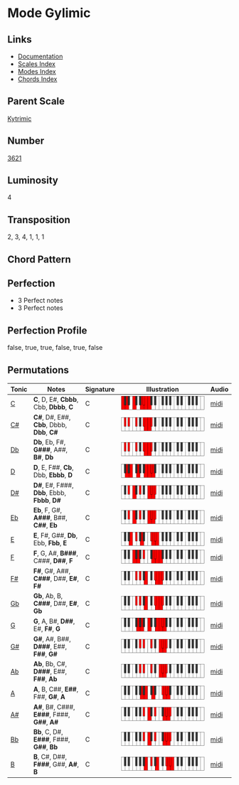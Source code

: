 # Mode Gylimic

## Links

- [Documentation](README.md)
- [Scales Index](Scales.md)
- [Modes Index](Modes.md)
- [Chords Index](Chords.md)

## Parent Scale

[Kytrimic](ScaleKytrimic.md)

## Number

[3621](https://ianring.com/musictheory/scales/3621)

## Luminosity

4

## Transposition

2, 3, 4, 1, 1, 1

## Chord Pattern



## Perfection

- 3 Perfect notes
- 3 Perfect notes

## Perfection Profile

false, true, true, false, true, false

## Permutations

| Tonic | Notes | Signature | Illustration | Audio |
|-------|-------|-----------|--------------|-------|
| [C](ModeCNaturalGylimic.md) | **C**, D, E#, **Cbbb**, Cbb, **Dbbb**, **C** | C | ![CNaturalGylimic](ModeCNaturalGylimic.png) | [midi](https://github.com/edipermadi/music/blob/main/docs/ModeCNaturalGylimic.mid?raw=true) |
| [C#](ModeCSharpGylimic.md) | **C#**, D#, E##, **Cbb**, Dbbb, **Dbb**, **C#** | C | ![CSharpGylimic](ModeCSharpGylimic.png) | [midi](https://github.com/edipermadi/music/blob/main/docs/ModeCSharpGylimic.mid?raw=true) |
| [Db](ModeDFlatGylimic.md) | **Db**, Eb, F#, **G###**, A##, **B#**, **Db** | C | ![DFlatGylimic](ModeDFlatGylimic.png) | [midi](https://github.com/edipermadi/music/blob/main/docs/ModeDFlatGylimic.mid?raw=true) |
| [D](ModeDNaturalGylimic.md) | **D**, E, F##, **Cb**, Dbb, **Ebbb**, **D** | C | ![DNaturalGylimic](ModeDNaturalGylimic.png) | [midi](https://github.com/edipermadi/music/blob/main/docs/ModeDNaturalGylimic.mid?raw=true) |
| [D#](ModeDSharpGylimic.md) | **D#**, E#, F###, **Dbb**, Ebbb, **Fbbb**, **D#** | C | ![DSharpGylimic](ModeDSharpGylimic.png) | [midi](https://github.com/edipermadi/music/blob/main/docs/ModeDSharpGylimic.mid?raw=true) |
| [Eb](ModeEFlatGylimic.md) | **Eb**, F, G#, **A###**, B##, **C##**, **Eb** | C | ![EFlatGylimic](ModeEFlatGylimic.png) | [midi](https://github.com/edipermadi/music/blob/main/docs/ModeEFlatGylimic.mid?raw=true) |
| [E](ModeENaturalGylimic.md) | **E**, F#, G##, **Db**, Ebb, **Fbb**, **E** | C | ![ENaturalGylimic](ModeENaturalGylimic.png) | [midi](https://github.com/edipermadi/music/blob/main/docs/ModeENaturalGylimic.mid?raw=true) |
| [F](ModeFNaturalGylimic.md) | **F**, G, A#, **B###**, C###, **D##**, **F** | C | ![FNaturalGylimic](ModeFNaturalGylimic.png) | [midi](https://github.com/edipermadi/music/blob/main/docs/ModeFNaturalGylimic.mid?raw=true) |
| [F#](ModeFSharpGylimic.md) | **F#**, G#, A##, **C###**, D##, **E#**, **F#** | C | ![FSharpGylimic](ModeFSharpGylimic.png) | [midi](https://github.com/edipermadi/music/blob/main/docs/ModeFSharpGylimic.mid?raw=true) |
| [Gb](ModeGFlatGylimic.md) | **Gb**, Ab, B, **C###**, D##, **E#**, **Gb** | C | ![GFlatGylimic](ModeGFlatGylimic.png) | [midi](https://github.com/edipermadi/music/blob/main/docs/ModeGFlatGylimic.mid?raw=true) |
| [G](ModeGNaturalGylimic.md) | **G**, A, B#, **D##**, E#, **F#**, **G** | C | ![GNaturalGylimic](ModeGNaturalGylimic.png) | [midi](https://github.com/edipermadi/music/blob/main/docs/ModeGNaturalGylimic.mid?raw=true) |
| [G#](ModeGSharpGylimic.md) | **G#**, A#, B##, **D###**, E##, **F##**, **G#** | C | ![GSharpGylimic](ModeGSharpGylimic.png) | [midi](https://github.com/edipermadi/music/blob/main/docs/ModeGSharpGylimic.mid?raw=true) |
| [Ab](ModeAFlatGylimic.md) | **Ab**, Bb, C#, **D###**, E##, **F##**, **Ab** | C | ![AFlatGylimic](ModeAFlatGylimic.png) | [midi](https://github.com/edipermadi/music/blob/main/docs/ModeAFlatGylimic.mid?raw=true) |
| [A](ModeANaturalGylimic.md) | **A**, B, C##, **E##**, F##, **G#**, **A** | C | ![ANaturalGylimic](ModeANaturalGylimic.png) | [midi](https://github.com/edipermadi/music/blob/main/docs/ModeANaturalGylimic.mid?raw=true) |
| [A#](ModeASharpGylimic.md) | **A#**, B#, C###, **E###**, F###, **G##**, **A#** | C | ![ASharpGylimic](ModeASharpGylimic.png) | [midi](https://github.com/edipermadi/music/blob/main/docs/ModeASharpGylimic.mid?raw=true) |
| [Bb](ModeBFlatGylimic.md) | **Bb**, C, D#, **E###**, F###, **G##**, **Bb** | C | ![BFlatGylimic](ModeBFlatGylimic.png) | [midi](https://github.com/edipermadi/music/blob/main/docs/ModeBFlatGylimic.mid?raw=true) |
| [B](ModeBNaturalGylimic.md) | **B**, C#, D##, **F###**, G##, **A#**, **B** | C | ![BNaturalGylimic](ModeBNaturalGylimic.png) | [midi](https://github.com/edipermadi/music/blob/main/docs/ModeBNaturalGylimic.mid?raw=true) |
